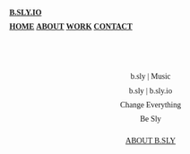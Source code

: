 <!DOCTYPE html>
<!-- Template: b.sly ONE by Eric Lee-->
<html>
<title>b.sly | b.sly.io</title>
<meta name="description" content="b.sly | b.sly.io">
<meta name="keywords" content="b.sly, b.sly.io">
<meta name="robots" content="index, follow">
<meta name="copyright" content="b.sly | b.sly.io">
<meta name="language" content="EN">
<meta name="author" content="b.sly | b.sly.io">
<meta name="creationdate" content="01-01-2017">
<meta name="distribution" content="global">
<meta name="rating" content="general">
<meta charset="UTF-8">
<meta name="viewport" content="width=device-width, initial-scale=1">
<link rel="stylesheet" href="https://www.w3schools.com/w3css/4/w3.css">
<link rel="stylesheet" href="https://fonts.googleapis.com/css?family=Ubuntu">
<link rel="stylesheet" href="https://cdnjs.cloudflare.com/ajax/libs/font-awesome/4.7.0/css/font-awesome.min.css">
<head>
<style>
body,h1,h2,h3,h4,h5,h6 {font-family: "Ubuntu", Ubuntu}
body, html {
  height: 100%;
  line-height: 1.8;
</style>
<style>
.bgimg-1 {
  background-position: center;
  background-size: cover;
  background-image: url("b.sly.gif");
  min-height: 100%;
}
.w3-bar .w3-button {
  padding: 16px;
}
/* Solid border */
hr.solid {
  border-top: 1px solid #fff;
}
</style>
</head>
<body>
<!-- Navbar  -->
<div class="w3-top">
  <div class="w3-bark w3-card" id="myNavbar">
    <strong><a href="https://bslyio.github.io/" class="w3-xlarge w3-bar-item w3-button w3-wide">B.SLY.IO</a></strong>
    <!-- RightSidedNavbarLinks -->
    <div class="w3-right w3-hide-small">
      <a href="#home" class="w3-bar-item w3-button w3-wide"><strong>HOME</strong></a>
      <a href="#about" class="w3-bar-item w3-button w3-wide"><strong>ABOUT</strong></a>
      <a href="#work" class="w3-bar-item w3-button w3-wide"><strong>WORK</strong></a>
      <a href="#contact" class="w3-bar-item w3-button w3-wide"><strong>CONTACT</strong></a>
    </div>
    <!-- HideRightFloatedLinksOnSmallScreensAndReplaceThemWithMenuIcon -->
    <a href="javascript:void(0)" class="w3-bar-item w3-button w3-right w3-hide-large w3-hide-medium" onclick="w3_open()">
      <i class="fa fa-bars"></i>
    </a>
  </div>
</div>
<!-- SidebarOnSmallScreensWhenClickingTheMenuIcon -->
<nav class="w3-sidebar w3-bar-block w3-black w3-card w3-animate-left w3-hide-medium w3-hide-large" style="display:none" id="mySidebar">
  <a href="javascript:void(0)" onclick="w3_close()" class="w3-bar-item w3-button w3-large w3-padding-16">Close ×</a>
<a href="#home" onclick="w3_close()" class="w3-bar-item w3-button">HOME</a>
<a href="#about" onclick="w3_close()" class="w3-bar-item w3-button">ABOUT</a>
  <a href="#work" onclick="w3_close()" class="w3-bar-item w3-button">WORK</a>
  <a href="#contact" onclick="w3_close()" class="w3-bar-item w3-button">CONTACT</a>
</nav>
<!-- HeaderWithFullHeightImage -->
<header class="bgimg-1 w3-display-container" id="home">
  <div class="w3-display-left w3-text-black" style="padding:64px">
    <span class="w3-jumbo w3-hide-small">b.sly | Music</span><br>
    <span class="w3-xxlarge w3-hide-large w3-hide-medium">b.sly | b.sly.io</span><br>
    <span class="w3-xlarge">Change Everything</span><br>
    <span class="w3-xxlarge">Be Sly</span><br>
    <p><a href="#about" class="w3-button w3-black w3-padding-large w3-large w3-margin-top w3-opacity w3-hover-opacity-off">ABOUT B.SLY</a></p>
  </div>
</header>
<!-- About -->
<div class="w3-container w3-indigo" style="padding:24px 16px" id="about">
  <br>
  <h3 class="w3-center">ABOUT B.SLY</h3>
  <div class="w3-row w3-center">
      <h3 id="songs-by-eric-lee">Songs By Eric Lee</h3>
<p>Free Download, Share &amp; Adapt</p>
<p><strong>Adam</strong></p>
<audio src="/Adam.mp3" controls="" autoplay=""></audio>
<p><strong>The Hague 1</strong></p>
<audio src="/The-Hague-1.mp3" controls=""></audio>
<p><strong>The Hague 2</strong></p>
<audio src="/The-Hague-2.mp3" controls=""></audio>
<p><strong>The Hague 3</strong></p>
<audio src="/The-Hague-3.mp3" controls=""></audio>
<p><strong>Unknown Object</strong></p>
<audio src="/Unknown-Object.mp3" controls=""></audio>
<p><strong>Diversity</strong></p>
<audio src="/Diversity.mp3" controls=""></audio>
<p><strong>Meditation</strong></p>
<audio src="/Meditation.mp3" controls=""></audio>
<p><strong>Future</strong></p>
<audio src="/Future.mp3" controls=""></audio>
  </div>
</div>

<!-- Contact -->
<div class="w3-container w3-indigo" style="padding:24px 16px" id="contact">
  <br>
  <h3 class="w3-center">CONTACT</h3>
    <p><center><font size="5"><a href="tel:+31684153347"><strong>Call</a></strong></font></center></p>
    <p><center><font size="5"><a href="https://wa.me/31684153347?text=b.sly.io" target="_blank"><strong>WhatsApp</strong></a></font></center></p>
    <p><center><font size="5"><a href="https://m.me/b.sly.io" target="_blank"><strong>Messenger</strong></a></font></center></p>
    <p><center><font size="5"><a href="mailto:b.sly.int@gmail.com" target="_blank"><strong>Mail</strong></a></font></center></p><br>
  <h3 class="w3-center">FIND US</h3>
    <p><center><font size="5"><a href="https://facebook.com/b.sly.io" target="_blank">Facebook</a></font><center></p>
    <p><center><font size="5"><a href="https://twitter.com/bslyio" target="_blank">Twitter</a></font><center></p>
    <p><center><font size="5"><a href="https://youtube.com/channel/UCe3WuPfhqAtFedCTUD8VOEA" target="_blank">YouTube</a></font><center></p>
    <p><center><font size="5"><a href="https://instagram.com/b.sly.io/" target="_blank">Instagram</a></font><center></p>
    <p><center><font size="5"><a href="https://linkedin.com/in/bsly/" target="_blank">LinkedIn</a></font><center></p>
    <p><center><font size="5"><a href="https://minds.com/bsly/" target="_blank">Minds</a></font><center></p>
    <p><center><font size="5"><a href="https://medium.com/@b.sly" target="_blank">Medium</a></font><center></p>
    <p><center><font size="5"><a href="https://bsly.livejournal.com/" target="_blank">LiveJournal</a></font><center></p><br>
<a href="#home" class="w3-button w3-green">To The top</a>
<!-- Footer -->
<div class="w3-container w3-center w3-padding-16">
 <details>
  <summary><font size="4">Legal Disclosure</font></font></summary>
<p><h4>Information in accordance with Section 5 TMG</h4></p>
<p>Eric Lee<br>Görlitzer Straße 64<br>Bezirk Friedrichshain-Kreuzberg<br>10997 Berlin</p>
<h4>Contact Information</h4>
<p>Telephone: 0031684153347<br>E-Mail: b.sly.int@gmail.com<br>Internet address: b.sly.io</p>
<h4>Disclaimer</h4>
<h4>Accountability for content</h4>
<p>The contents of our pages have been created with the utmost care. However, we cannot guarantee the contents&#8217; accuracy, completeness or topicality. According to statutory provisions, we are furthermore responsible for our own content on these web pages. In this matter, please note that we are not obliged to monitor the transmitted or saved information of third parties, or investigate circumstances pointing to illegal activity. Our obligations to remove or block the use of information under generally applicable laws remain unaffected by this as per §§ 8 to 10 of the Telemedia Act (TMG).</p>
<h4>Accountability for links</h4>
<p>Responsibility for the content of external links (to web pages of third parties) lies solely with the operators of the linked pages. No violations were evident to us at the time of linking. Should any legal infringement become known to us, we will remove the respective link immediately.</p>
<h4>Copyright</h4>
<p>Our web pages and their contents are subject to German copyright law. Unless expressly permitted by law, every form of utilizing, reproducing or processing works subject to copyright protection on our web pages requires the prior consent of the respective owner of the rights. Individual reproductions of a work are only allowed for private use. The materials from these pages are copyrighted and any unauthorized use may violate copyright laws.</p>
</details>
<p>Copyright © 2020 b.sly<a href="https://www.w3schools.com/w3css/default.asp" target="_blank"></a></p>
</footer>
</div>
<script>
// ModalImageGallery
function onClick(element) {
  document.getElementById("img01").src = element.src;
  document.getElementById("modal01").style.display = "block";
  var captionText = document.getElementById("caption");
  captionText.innerHTML = element.alt;
}
// ToggleBetweenShowingHidingSidebarWhenClickingMenuIcon
var mySidebar = document.getElementById("mySidebar");
function w3_open() {
  if (mySidebar.style.display === 'block') {
    mySidebar.style.display = 'none';
  } else {
    mySidebar.style.display = 'block';
  }
}
// CloseTheSidebarWithTheCloseButton
function w3_close() {
    mySidebar.style.display = "none";
}
</script>
</body>
</html>

